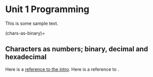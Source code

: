 # Unit 1 Programming

This is some sample text.

(chars-as-binary)=
## Characters as numbers; binary, decimal and hexadecimal

Here is a [reference to the intro](../intro.md). Here is a reference to [](chars-as-binary).
